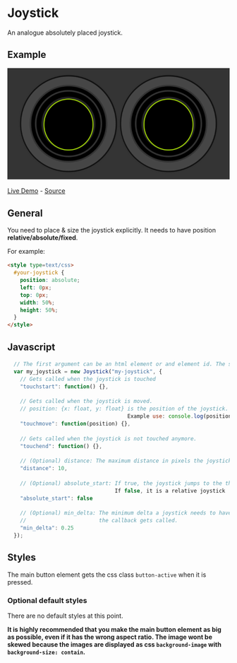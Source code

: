 # Joystick
An analogue absolutely placed joystick.

## Example

![alt text](https://github.com/airconsole/airconsole-controls/raw/master/examples/joystick.png "Button Example")

[Live Demo](https://rawgit.com/AirConsole/airconsole-controls/master/examples/joystick.html) -
[Source](https://github.com/AirConsole/airconsole-controls/blob/master/examples/joystick.html)

## General

You need to place & size the joystick explicitly. It needs to have position **relative/absolute/fixed**.

For example:
```html
<style type=text/css>
  #your-joystick {
    position: absolute;
    left: 0px;
    top: 0px;
    width: 50%;
    height: 50%;
  }
</style>
```

## Javascript
```javascript
  // The first argument can be an html element or and element id. The second argument are options.
  var my_joystick = new Joystick("my-joystick", {
    // Gets called when the joystick is touched
    "touchstart": function() {},
    
    // Gets called when the joystick is moved.
    // position: {x: float, y: float} is the position of the joystick. Values are between -1 and 1
                                      Example use: console.log(position.x,  position.y);
    "touchmove": function(position) {},
    
    // Gets called when the joystick is not touched anymore.
    "touchend": function() {},
    
    // (Optional) distance: The maximum distance in pixels the joystick can be moved.
    "distance": 10,
    
    // (Optional) absolute_start: If true, the joystick jumps to the thumb, when its pressed.
                                  If false, it is a relative joystick
    "absolute_start": false
    
    // (Optional) min_delta: The minimum delta a joystick needs to have moved before
    //                       the callback gets called.
    "min_delta": 0.25
  });
```

## Styles

The main button element gets the css class ```button-active``` when it is pressed.

### Optional default styles

There are no default styles at this point.

**It is highly recommended that you make the main button element as big as possible, even if it has the wrong aspect ratio. The image wont be skewed because the images are displayed as css ```background-image``` with ```background-size: contain```.**
